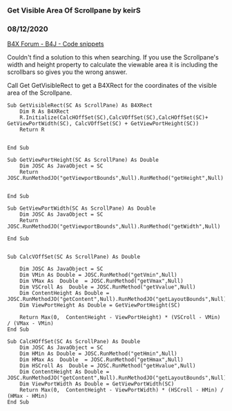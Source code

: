 ### Get Visible Area Of Scrollpane by keirS
### 08/12/2020
[B4X Forum - B4J - Code snippets](https://www.b4x.com/android/forum/threads/121151/)

Couldn't find a solution to this when searching. If you use the Scrollpane's width and height property to calculate the viewable area it is including the scrollbars so gives you the wrong answer.  
  
Call Get GetVisibleRect to get a B4XRect for the coordinates of the visible area of the Scrollpane.  
  
  
  

```B4X
Sub GetVisibleRect(SC As ScrollPane) As B4XRect  
    Dim R As B4XRect  
    R.Initialize(CalcHOffSet(SC),CalcVOffSet(SC),CalcHOffSet(SC)+ GetViewPortWidth(SC), CalcVOffSet(SC) + GetViewPortHeight(SC))  
    Return R  
     
     
End Sub  
  
Sub GetViewPortHeight(SC As ScrollPane) As Double  
    Dim JOSC As JavaObject = SC  
    Return JOSC.RunMethodJO("getViewportBounds",Null).RunMethod("getHeight",Null)  
     
     
End Sub  
  
Sub GetViewPortWidth(SC As ScrollPane) As Double  
    Dim JOSC As JavaObject = SC  
    Return JOSC.RunMethodJO("getViewportBounds",Null).RunMethod("getWidth",Null)  
     
End Sub  
  
  
Sub CalcVOffSet(SC As ScrollPane) As Double  
  
    Dim JOSC As JavaObject = SC  
    Dim VMin As Double = JOSC.RunMethod("getVmin",Null)  
    Dim VMax As  Double  = JOSC.RunMethod("getVmax",Null)  
    Dim VSCroll As  Double = JOSC.RunMethod("getVvalue",Null)  
    Dim ContentHeight As Double = JOSC.RunMethodJO("getContent",Null).RunMethodJO("getLayoutBounds",Null).RunMethod("getHeight",Null)  
    Dim ViewPortHeight As Double = GetViewPortHeight(SC)  
      
    Return Max(0,  ContentHeight - ViewPortHeight) * (VSCroll - VMin) / (VMax - VMin)  
End Sub  
  
Sub CalcHOffSet(SC As ScrollPane) As Double  
    Dim JOSC As JavaObject = SC  
    Dim HMin As Double = JOSC.RunMethod("getHmin",Null)  
    Dim HMax As  Double  = JOSC.RunMethod("getHmax",Null)  
    Dim HSCroll As  Double = JOSC.RunMethod("getHvalue",Null)  
    Dim ContentHeight As Double = JOSC.RunMethodJO("getContent",Null).RunMethodJO("getLayoutBounds",Null).RunMethod("getWidth",Null)  
    Dim ViewPortWidth As Double = GetViewPortWidth(SC)  
    Return Max(0,  ContentHeight - ViewPortWidth) * (HSCroll - HMin) / (HMax - HMin)  
End Sub
```